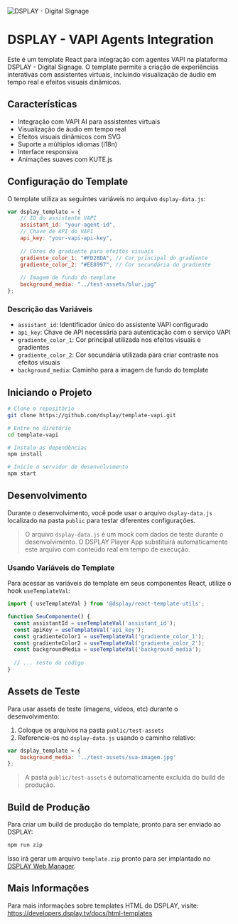 ![DSPLAY - Digital Signage](https://developers.dsplay.tv/assets/images/dsplay-logo.png)

# DSPLAY - VAPI Agents Integration

Este é um template React para integração com agentes VAPI na plataforma DSPLAY - Digital Signage. O template permite a criação de experiências interativas com assistentes virtuais, incluindo visualização de áudio em tempo real e efeitos visuais dinâmicos.

## Características

- Integração com VAPI AI para assistentes virtuais
- Visualização de áudio em tempo real
- Efeitos visuais dinâmicos com SVG
- Suporte a múltiplos idiomas (i18n)
- Interface responsiva
- Animações suaves com KUTE.js

## Configuração do Template

O template utiliza as seguintes variáveis no arquivo `dsplay-data.js`:

```javascript
var dsplay_template = {
    // ID do assistente VAPI
    assistant_id: "your-agent-id",
    // Chave de API do VAPI
    api_key: "your-vapi-api-key",
    
    // Cores do gradiente para efeitos visuais
    gradiente_color_1: "#FD28DA", // Cor principal do gradiente
    gradiente_color_2: "#EE8997", // Cor secundária do gradiente
    
    // Imagem de fundo do template
    background_media: "../test-assets/blur.jpg"
};
```

### Descrição das Variáveis

- `assistant_id`: Identificador único do assistente VAPI configurado
- `api_key`: Chave de API necessária para autenticação com o serviço VAPI
- `gradiente_color_1`: Cor principal utilizada nos efeitos visuais e gradientes
- `gradiente_color_2`: Cor secundária utilizada para criar contraste nos efeitos visuais
- `background_media`: Caminho para a imagem de fundo do template

## Iniciando o Projeto

```bash
# Clone o repositório
git clone https://github.com/dsplay/template-vapi.git

# Entre no diretório
cd template-vapi

# Instale as dependências
npm install

# Inicie o servidor de desenvolvimento
npm start
```

## Desenvolvimento

Durante o desenvolvimento, você pode usar o arquivo `dsplay-data.js` localizado na pasta `public` para testar diferentes configurações.

> O arquivo `dsplay-data.js` é um mock com dados de teste durante o desenvolvimento. O DSPLAY Player App substituirá automaticamente este arquivo com conteúdo real em tempo de execução.

### Usando Variáveis do Template

Para acessar as variáveis do template em seus componentes React, utilize o hook `useTemplateVal`:

```jsx
import { useTemplateVal } from '@dsplay/react-template-utils';

function SeuComponente() {
  const assistantId = useTemplateVal('assistant_id');
  const apiKey = useTemplateVal('api_key');
  const gradienteColor1 = useTemplateVal('gradiente_color_1');
  const gradienteColor2 = useTemplateVal('gradiente_color_2');
  const backgroundMedia = useTemplateVal('background_media');
  
  // ... resto do código
}
```

## Assets de Teste

Para usar assets de teste (imagens, vídeos, etc) durante o desenvolvimento:

1. Coloque os arquivos na pasta `public/test-assets`
2. Referencie-os no `dsplay-data.js` usando o caminho relativo:

```javascript
var dsplay_template = {
    background_media: '../test-assets/sua-imagem.jpg'
};
```

> A pasta `public/test-assets` é automaticamente excluída do build de produção.

## Build de Produção

Para criar um build de produção do template, pronto para ser enviado ao DSPLAY:

```bash
npm run zip
```

Isso irá gerar um arquivo `template.zip` pronto para ser implantado no [DSPLAY Web Manager](https://manager.dsplay.tv/template/create).

## Mais Informações

Para mais informações sobre templates HTML do DSPLAY, visite: https://developers.dsplay.tv/docs/html-templates